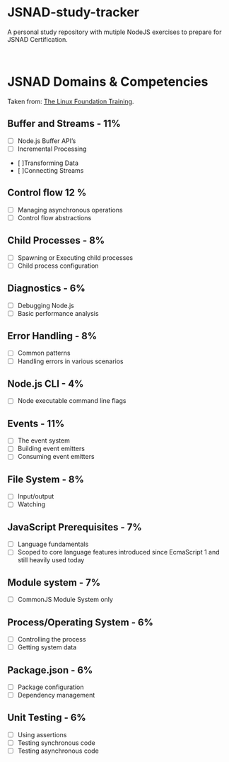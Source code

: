 # JSNAD-study-tracker
A personal study repository with mutiple NodeJS exercises to prepare for JSNAD Certification.

<br />

# JSNAD Domains & Competencies
Taken from: [The Linux Foundation Training](https://training.linuxfoundation.org/certification/jsnAd/).

## Buffer and Streams - 11%

- [ ] Node.js Buffer API’s
- [ ] Incremental Processing
- [ ]Transforming Data
- [ ]Connecting Streams

## Control flow 12 %
- [ ] Managing asynchronous operations
- [ ] Control flow abstractions

## Child Processes - 8%
- [ ] Spawning or Executing child processes
- [ ] Child process configuration

## Diagnostics - 6%
- [ ] Debugging Node.js
- [ ] Basic performance analysis

## Error Handling - 8%
- [ ] Common patterns
- [ ] Handling errors in various scenarios

## Node.js CLI - 4%
- [ ] Node executable command line flags

## Events - 11%
- [ ] The event system
- [ ] Building event emitters
- [ ] Consuming event emitters

## File System - 8%
- [ ] Input/output
- [ ] Watching

## JavaScript Prerequisites - 7%
- [ ] Language fundamentals
- [ ] Scoped to core language features introduced since EcmaScript 1 and still heavily used today

## Module system - 7%
- [ ] CommonJS Module System only

## Process/Operating System - 6%
- [ ] Controlling the process
- [ ] Getting system data

## Package.json - 6%
- [ ] Package configuration
- [ ] Dependency management

## Unit Testing - 6%
- [ ] Using assertions
- [ ] Testing synchronous code
- [ ] Testing asynchronous code
